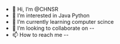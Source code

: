 - 👋 Hi, I’m @CHNSR
- 👀 I’m interested in Java Python
- 🌱 I’m currently learning computer scince
- 💞️ I’m looking to collaborate on --
- 📫 How to reach me --

<!---
CHNSR/CHNSR is a ✨ special ✨ repository because its `README.md` (this file) appears on your GitHub profile.
You can click the Preview link to take a look at your changes.
--->
